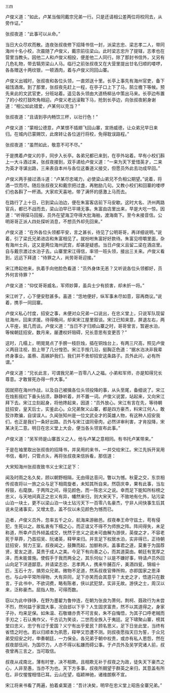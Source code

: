     三四 

   卢俊义道：“如此，卢某当偕同戴宗兄弟一行。只是还请相公差两位将校同去，从旁作证。”

   张叔夜道：“此事可以从命。”

   当日大众尽欢而散。连夜张叔夜修下招降书信一封，派梁志忠、梁志孝二人，带同海州十名小校，次晨随了卢俊义，戴宗前往梁山。此时梁志忠升了提辖，志孝也在营里当教头。因他二人和卢俊义相投，便差他二人同行。除了那封书信外，又另有几色礼物，带去犒劳梁山人马。临行之前张叔夜又在大营里提出廿名归顺的喽啰，各各赠送十两纹银，一顿酒肉，着与卢俊义同回山寨。

   卢俊义出城时，张叔夜和各位头领，一直郊送十里。长亭上事先有海州官吏，备下祖饯酒席。到了那里，张叔夜先赶上一程，在亭子口上下了马，鹄立檐下等候。预先来此的文武官吏，分班站着。遥见各头领由大道杨柳丛中策出马来。长亭边布置了的小校打鼓吹角相迎。卢俊义老远滚鞍下马，抢到长亭边，向张叔夜躬身谢道：“相公如此错爱，卢某何以克当？”

   张叔夜道：“且请到亭内畅饮三杯，以壮行色！”

   卢俊义道：“蒙相公德意，卢某恨不插翅飞回山寨，宣扬威德，让众弟兄早日来归。在城内已蒙赐饮，此席转让各位送行将校，免得耽误路程。”

   张叔夜道：“虽然如此，敬意不可不尽。”

   于是携着卢俊义的手，同步入长亭。各弟兄都已来到，在亭外站着。早有小校们斟上一大斗酒过来，张叔夜接到，双手递给卢俊义道：“一来为天下爱惜英才，二来为英才寻谋出路，三来表自本州与各位这番道义接交，但愿员外此去功成早回。”

   卢俊义两手接过酒斗道：“卢某尽忠竭力，必使梁山弟兄不负相公期望。”说着，将酒一饮而尽。随后张叔夜又和戴宗把过盏，再勉励几句。又教小校们和回寨的喽啰们也各斟了一杯酒。大家欢天喜地，带了满怀的感激上马而去。

   在路行了上十日，已到梁山泊边，便在朱富客店前下马安歇。这时大名、济州两路官兵，都已不战而去，梁山泊早已平靖无事。朱富由店里出来，早是大吃一惊。因道：“听得探马回报，员外在望海卫夺得大批海舶，渡海南下。至今未接音信。公明哥哥正派人四处探听消息，不想员外却先回来。”

   卢俊义道：“在外各位头领都平安，言之甚长，待见了公明哥哥，再详细说明。”说着，引了梁氏兄弟进店和朱富相见了。就吩咐朱富好好款待。朱富见唠嚼里面，杂有海州士兵，这又是两位海州武宫，却甚是疑惑。当日卢俊义且留二梁在酒店里。自与戴宗渡过水泊子去。山寨里宋江得信，率领一班头领，接出三关来。卢俊义看到，远远下拜道：“待罪之人，尚劳哥哥迎接。”

   宋江搀起他来，执着手向他脸色看道：“员外身体无恙？又听说各位头领都好，员外何言待罪？”

   卢俊义道：“仰仗哥哥威名，军师妙算，虽兵士少有损害，却未折一将。”

   宋江听了，心下便安慰甚多。喜道：“恁地便好，纵军事未尽如意，容再商议。”说着，携手一同回寨。

   卢俊义私心忖度，招安之事，未便对众兄弟一口说出，在忠义堂上，只说军队现留驻海州，回来求援。待得晚间，却来宋江屋里叙谈。宋江已知来意，屏退左右，两人平座，抵几而谈。卢俊义道：“当日不才归顺山寨之时，哥哥曾言，暂避水泊，等候朝廷招安。数月来，屡遭权奸阻碍，兄长意思有变更否？”

   这时，几榻上，明晃晃点了手膀一枝巨烛，插在铜烛台上，有两三尺高，照见卢俊义两目注视，脸上带了几分惶恐。宋江手按几沿，挺胸正色道：“据水泊决非我辈终身事业。虽蔡、高嫉妒我们，我们并不舍却招安这条路子。员外此问，必有所谓。”

   卢俊义道：“兄长此言，可谓我兄弟一百零八人之福。小弟和军师，亦是知得兄长尊意。才敢冒死办得一件大事。”

   因就把在海州作战，以及自己被擒各位头领投降的事，从头至尾，备细说了。宋江在烛影摇红下垂头拈须，静静听着，并不置一词。卢俊义说罢，站起来，又向宋江拜下去。宋江立刻起身，将他搀起来，因道：“员外放心。宋江有言在先，等待朝廷招安，皇天后士，实鉴此心。众兄弟聚义山寨，都是四方豪杰，料宋江何人，敢狡诈欺骗，自误误人。久闻张知州是一位文武全才的英雄人物，有这种人招安我们，也正是我们一条好出路。员外与宋江谊同骨肉，必然详审利害，才肯投降，宋某决无二意。明日在忠义堂上大会，便当各头领宣布此事。”

   卢俊义道：“吴军师是山寨首义之人，他与卢某之意相同。有书托卢某带来。”

   于是在袖里取出张叔夜的招降书，并吴用的来书，一并交给宋江。宋江先拆开吴用书信，看时，只管点头，再将张叔夜来信拆看，那信道：

   大宋知海州张叔夜致书义士宋江足下：

   闻及时雨之名久矣，顾以朝野相隔，无由得达音问，瞥以为憾。秋夏之交，东京相传叔夜将以一旅之众与足下相周旋者，未知其所自来。然窃庆幸，果有此事，当左桴鼓，右麾旗，于两阵之间，得见颜色，而一陈忠义之说。幸而足下能知所标榜之忠义，与天地间真正之忠义有异，幡然来归，则大宋天下，不致地有化外，玷污梁山泊一块土，更不以梁山泊一块土玷污天下一百零八名豪杰，宁非人间快事生后其说未见诸事实，又增太息，盖不仅以未见颜色为憾而已。

   迩者，卢俊义员外，忽率五千之众，航海来游敝邑。叔夜奉王命守兹土，苟有侵犯，生死以之。故私衷有下榻之心，而正谊又不得不为师旅之阵。阵间得失，未足称道，所幸卢员外倾盖成交，恍然于忠义之说未可曲解为游侠，英俊之才，不容老死于草莽，乃首招吴、阮诸英，释甲来归。并言足下权居水泊，实非得已，正待朝廷招安，努力王室。叔夜闻之，鼓舞而起，加额称庆。盖事君之道，莫重于为国荐贤，爱友之道，莫贵于成人之美。今足下有向善之心，而其道莫由。朝廷有宽厚之泽，而未能普施。使假手于我而两全之，其乐何似？以是不嫌好事，特请卢员外回山向足下详道鄙意。并请梁志忠、志孝两人，携来牛脯百斤，美酒四瓮，锦缎十匹，玉石十方，搞劳众兄弟。微物不足道，然系叔夜官俸所购，亦即国家之恩泽也，与山中平常所得物，大有异同，足下亦笑而会其意乎？太史之才，悟道只在数言，于此书中，不欲词费，略有陈者，侠以武犯禁，实非无故。游侠之士，周汉以来，泛称豪杰。屈指人物，可得而数。

   窃以为此中铮铮，在野为墨翟为鲁仲连，在朝为张良为萧何。荆柯、聂政行为未尝不烈，然何益于家国大事，况自郐以下乎？人生固求富贵，然不以其道得之，身家子孙，均来足保。如朱温、石敬塘亦贵不可言矣，朱不自悔悟，为其子口呼老贼而手刃之；石认夷作父，千古讥为笑谈，二世而全族入于夷廷。足下啸聚山寨，榜其堂曰忠义，忠宁有过于爱国？义宁有出乎爱民？顾名思义，足下日坐此堂，当终有省悟之时也。若以归顺本为夙愿，释甲又恐遭不测。则叔夜愿指天日为誓，于众兄弟受招安之时，申奏朝廷，一力保全。各兄弟于朝中权贵，或亦有私人恩怨，然在叔夜部伍间，为国尽力，人亦不得以私嫌而碍公事。于卢员外及吴学究诸人前，叔夜曾再三言之，当可取信。

   叔夜从戎南北，薄有时誉，决不相欺。且相欺无补于叔夜之为政，徒失天下豪杰之心，人非至愚，当亦不为也。天下方多事，叔夜所期望于群英之来归，其意盖有所在。非仅惺惺相惜已耳。云山在望，临颖神驰，诸维朗察不宣。

   宋江将来书看了两遍，拍着桌案道：“吾计决矣，明早在忠义堂上昭告全寨兄弟。”

